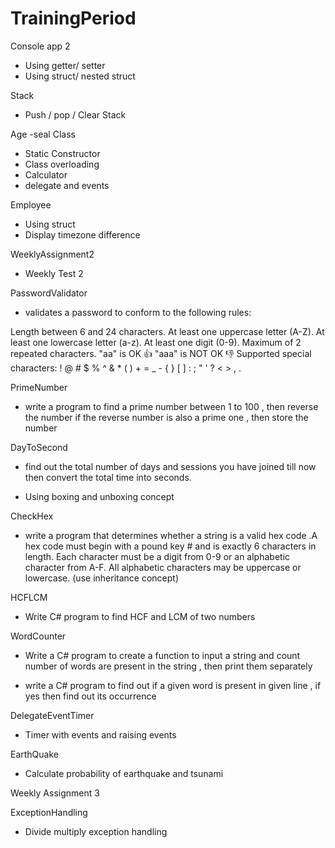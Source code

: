 # TrainingPeriod

Console app 2
- Using getter/ setter
- Using struct/ nested struct

Stack
- Push / pop / Clear Stack

Age
-seal Class
-  Static Constructor
- Class overloading
- Calculator
- delegate and events

Employee
- Using struct
- Display timezone difference

WeeklyAssignment2
- Weekly Test 2

PasswordValidator
- validates a password to conform to the following rules:

Length between 6 and 24 characters.
At least one uppercase letter (A-Z).
At least one lowercase letter (a-z).
At least one digit (0-9).
Maximum of 2 repeated characters.
"aa" is OK 👍
"aaa" is NOT OK 👎
Supported special characters:
! @ # $ % ^ & * ( ) + = _ - { } [ ] : ; " ' ? < > , .

PrimeNumber
- write a program to find a prime number between 1 to 100 , then reverse the number if the reverse number is also a prime one , then store the number

DayToSecond
- find out the total number of days and sessions you have joined till now then convert the total time into seconds.

- Using boxing and unboxing concept

CheckHex
- write a program  that determines whether a string is a valid hex code .A hex code must begin with a pound key # and is exactly 6 characters in length. Each character must be a digit from 0-9 or an alphabetic character from A-F. All alphabetic characters may be uppercase or lowercase.
(use inheritance concept)

HCFLCM
- Write C# program to find HCF and LCM of two numbers

WordCounter
- Write a C# program to create a function to input a string and count number of words are present  in the string , then  print them separately

- write a C# program to find out if  a given word is present in given line , if yes then find out its occurrence

DelegateEventTimer
- Timer with events and raising events

EarthQuake
- Calculate probability of earthquake and tsunami

Weekly Assignment 3

ExceptionHandling
- Divide multiply exception handling
